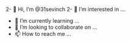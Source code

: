 2- 👋 Hi, I’m @31sevinch
2- 👀 I’m interested in ...
- 🌱 I’m currently learning ...
- 💞️ I’m looking to collaborate on ...
- 📫 How to reach me ...

<!---
31sevinch/31sevinch is a ✨ special ✨ repository because its `README.md` (this file) appears on your GitHub profile.
You can click the Preview link to take a look at your changes.
--->
